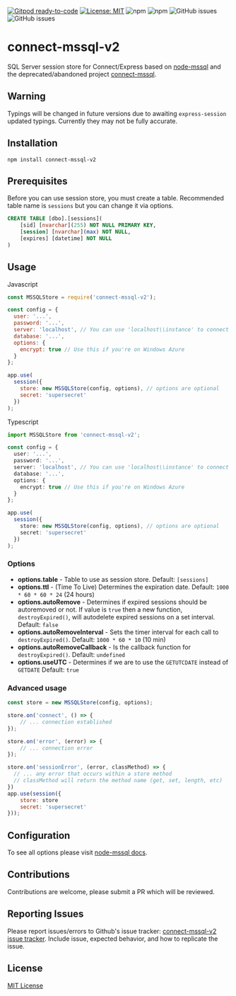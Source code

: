 [![Gitpod ready-to-code](https://img.shields.io/badge/Gitpod-ready--to--code-blue?logo=gitpod)](https://gitpod.io/#https://github.com/JLuboff/connect-mssql-v2)
[![License: MIT](https://img.shields.io/badge/License-MIT-yellow.svg)](https://opensource.org/licenses/MIT)
![npm](https://img.shields.io/npm/v/connect-mssql-v2)
![npm](https://img.shields.io/npm/dw/connect-mssql-v2)
![GitHub issues](https://img.shields.io/github/issues-raw/jluboff/connect-mssql-v2)
![GitHub issues](https://img.shields.io/github/issues-pr-raw/jluboff/connect-mssql-v2)

# connect-mssql-v2

SQL Server session store for Connect/Express based on [node-mssql][mssql-url] and the deprecated/abandoned project [connect-mssql][connect-mssql-url].

## Warning 
Typings will be changed in future versions due to awaiting `express-session` updated typings. Currently they may not be fully accurate.

## Installation

    npm install connect-mssql-v2

## Prerequisites

Before you can use session store, you must create a table. Recommended table name is `sessions` but you can change it via options.

```sql
CREATE TABLE [dbo].[sessions](
    [sid] [nvarchar](255) NOT NULL PRIMARY KEY,
    [session] [nvarchar](max) NOT NULL,
    [expires] [datetime] NOT NULL
)
```

## Usage
Javascript
```javascript
const MSSQLStore = require('connect-mssql-v2');

const config = {
  user: '...',
  password: '...',
  server: 'localhost', // You can use 'localhost\\instance' to connect to named instance
  database: '...',
  options: {
    encrypt: true // Use this if you're on Windows Azure
  }
};

app.use(
  session({
    store: new MSSQLStore(config, options), // options are optional
    secret: 'supersecret'
  })
);
```
Typescript
```typescript
import MSSQLStore from 'connect-mssql-v2';

const config = {
  user: '...',
  password: '...',
  server: 'localhost', // You can use 'localhost\\instance' to connect to named instance
  database: '...',
  options: {
    encrypt: true // Use this if you're on Windows Azure
  }
};

app.use(
  session({
    store: new MSSQLStore(config, options), // options are optional
    secret: 'supersecret'
  })
);
```
### Options

- **options.table** - Table to use as session store. Default: `[sessions]`
- **options.ttl** - (Time To Live) Determines the expiration date. Default: `1000 * 60 * 60 * 24` (24 hours)
- **options.autoRemove** - Determines if expired sessions should be autoremoved or not. If value is `true` then a new function, `destroyExpired()`, will autodelete expired sessions on a set interval. Default: `false`
- **options.autoRemoveInterval** - Sets the timer interval for each call to `destroyExpired()`. Default: `1000 * 60 * 10` (10 min)
- **options.autoRemoveCallback** - Is the callback function for `destroyExpired()`. Default: `undefined`
- **options.useUTC** - Determines if we are to use the `GETUTCDATE` instead of `GETDATE` Default: `true`

### Advanced usage

```javascript
const store = new MSSQLStore(config, options);

store.on('connect', () => {
	// ... connection established
});

store.on('error', (error) => {
	// ... connection error
});

store.on('sessionError', (error, classMethod) => {
  // ... any error that occurs within a store method
  // classMethod will return the method name (get, set, length, etc)
})
app.use(session({
    store: store
    secret: 'supersecret'
}));
```

## Configuration

To see all options please visit [node-mssql docs](https://github.com/patriksimek/node-mssql#cfg-basic).

## Contributions
Contributions are welcome, please submit a PR which will be reviewed.

## Reporting Issues
Please report issues/errors to Github's issue tracker: [connect-mssql-v2 issue tracker](https://github.com/JLuboff/connect-mssql-v2/issues).
Include issue, expected behavior, and how to replicate the issue.

## License

[MIT License](https://github.com/JLuboff/connect-mssql-v2/blob/master/LICENSE)

[mssql-url]: https://github.com/patriksimek/node-mssql
[connect-mssql-url]: https://github.com/patriksimek/connect-mssql
